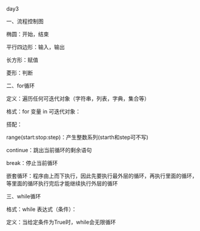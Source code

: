 day3

一、流程控制图

椭圆：开始，结束

平行四边形：输入，输出

长方形：赋值

菱形：判断

二、for循环

定义：遍历任何可迭代对象（字符串，列表，字典，集合等）

格式：for 变量 in 可迭代对象：

搭配：

range(start:stop:step)：产生整数系列(starth和step可不写)

continue：跳出当前循环的剩余语句

break：停止当前循环

嵌套循环：程序由上而下执行，因此先要执行最外层的循环，再执行里面的循环，等里面的循环执行完后才能继续执行外层的循环

三、while循环

格式：while 表达式（条件）：

定义：当给定条件为True时，while会无限循环

